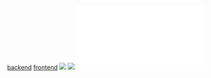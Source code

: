 [backend](Notatki/Semestr%203/Języki%20programowania/Labolatoria/Labolatoria%204/Project/backend/backend.md)
[frontend](Notatki/Semestr%203/Języki%20programowania/Labolatoria/Labolatoria%204/Project/frontend/frontend.md)
![](Notatki/Semestr%203/Języki%20programowania/Labolatoria/Labolatoria%204/Project/mvnw)
![](Notatki/Semestr%203/Języki%20programowania/Labolatoria/Labolatoria%204/Project/mvnw.cmd)
![](Notatki/Semestr%203/Języki%20programowania/Labolatoria/Labolatoria%204/Project/pom.xml)
